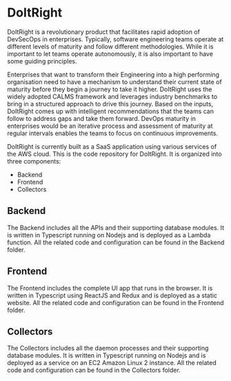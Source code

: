 # DoItRight
DoItRight is a revolutionary product that facilitates rapid adoption of DevSecOps in enterprises. Typically,  software engineering teams operate at different levels of maturity and follow different methodologies. While it is important to let teams operate autonomously, it is also important to have some guiding principles.

Enterprises that want to transform their Engineering into a high performing organisation need to have a mechanism to understand their current state of maturity before they begin a journey to take it higher. DoItRight  uses the widely  adopted CALMS framework and leverages industry benchmarks to bring in a structured approach to drive this journey.  Based on the inputs, DoItRight comes up with intelligent recommendations that the teams can follow to address gaps and take them forward. DevOps maturity in enterprises would be an iterative process and assessment of maturity at regular intervals enables  the teams to focus on continuous improvements.

DoItRight is currently built as a SaaS application using various services of the AWS cloud. This is the code repository for DoItRight. It is organized into three components:
- Backend
- Frontend
- Collectors

## Backend
The Backend includes all the APIs and their supporting database modules. It is written in Typescript running on Nodejs and is deployed as a Lambda function. All the related code and configuration can be found in the Backend folder.

## Frontend
The Frontend includes the complete UI app that runs in the browser. It is written in Typescript using ReactJS and Redux and is deployed as a static website. All the related code and configuration can be found in the Frontend folder.

## Collectors
The Collectors includes all the daemon processes and their supporting database modules. It is written in Typescript running on Nodejs and is deployed as a service on an EC2 Amazon Linux 2 instance. All the related code and configuration can be found in the Collectors folder.
